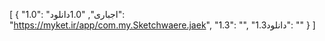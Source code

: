 [
  {
    "1.0": "اجباری",
    "1.0دانلود": "https://myket.ir/app/com.my.Sketchwaere.jaek",
    "1.3": "",
    "1.3دانلود": ""
  }
]